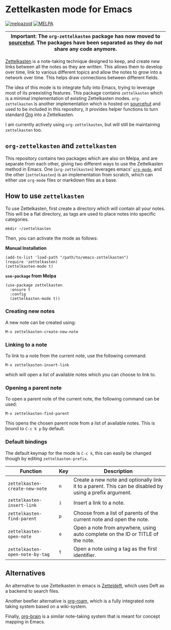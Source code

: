 # Zettelkasten mode for Emacs

[![melpazoid](https://github.com/ymherklotz/emacs-zettelkasten/actions/workflows/melpazoid.yml/badge.svg)](https://github.com/ymherklotz/emacs-zettelkasten/actions/workflows/melpazoid.yml)
[![MELPA](https://melpa.org/packages/zettelkasten-badge.svg)](https://melpa.org/#/zettelkasten)

| **Important:** The `org-zettelkasten` package has now moved to [sourcehut](https://sr.ht/~ymherklotz/org-zettelkasten).  The packages have been separated as they do not share any code anymore. |
|--------------------------------------------------------------------------------------------------------------------------------------------------------------------------------------------------|

[Zettelkasten](https://zettelkasten.de/) is a note-taking technique designed to keep, and create new
links between all the notes as they are written. This allows them to develop over time, link to
various different topics and allow the notes to grow into a network over time. This helps draw
connections between different fields.

The idea of this mode is to integrate fully into Emacs, trying to leverage most of its preexisting
features.  This package contains `zettelkasten` which is a minimal implementation of existing
Zettelkasten modes. `org-zettelkasten` is another implementation which is hosted on
[sourcehut](https://sr.ht/~ymherklotz/org-zettelkasten) and used to be included in this repository,
it provides helper functions to turn standard [Org](https://orgmode.org/) into a Zettelkasten.

I am currently actively using `org-zettelkasten`, but will still be maintaining `zettelkasten` too.

## `org-zettelkasten` and `zettelkasten`

This repository contains two packages which are also on Melpa, and are separate from each other,
giving two different ways to use the Zettelkasten method in Emacs.  One (`org-zettelkasten`)
leverages emacs' [`org-mode`](https://orgmode.org/), and the other (`zettelkasten`) is an
implementation from scratch, which can either use `org-mode` files or markdown files as a base.

## How to use `zettelkasten`

To use Zettelkasten, first create a directory which will contain all your notes. This will be a flat
directory, as tags are used to place notes into specific categories.

``` shell
mkdir ~/zettelkasten
```

Then, you can activate the mode as follows:

**Manual Installation**

```emacs-lisp
(add-to-list 'load-path "/path/to/emacs-zettelkasten")
(require 'zettelkasten)
(zettelkasten-mode t)
```

**`use-package` from Melpa**

``` emacs-lisp
(use-package zettelkasten
  :ensure t
  :config
  (zettelkasten-mode t))
```

### Creating new notes

A new note can be created using:

``` text
M-x zettelkasten-create-new-note
```

### Linking to a note

To link to a note from the current note, use the following command:

``` text
M-x zettelkasten-insert-link
```

which will open a list of available notes which you can choose to link to.

### Opening a parent note

To open a parent note of the current note, the following command can be used:

``` text
M-x zettelkasten-find-parent
```

This opens the chosen parent note from a list of available notes. This is bound to `C-c k p` by
default.

### Default bindings

The default keymap for the mode is `C-c k`, this can easily be changed though by editing
`zettelkasten-prefix`.

| Function                        | Key | Description                                                                                            |
|---------------------------------|-----|--------------------------------------------------------------------------------------------------------|
| `zettelkasten-create-new-note`  | `n` | Create a new note and optionally link it to a parent. This can be disabled by using a prefix argument. |
| `zettelkasten-insert-link`      | `i` | Insert a link to a note.                                                                               |
| `zettelkasten-find-parent`      | `p` | Choose from a list of parents of the current note and open the note.                                   |
| `zettelkasten-open-note`        | `o` | Open a note from anywhere, using auto complete on the ID or TITLE of the note.                         |
| `zettelkasten-open-note-by-tag` | `t` | Open a note using a tag as the first identifier.                                                       |

## Alternatives

An alternative to use Zettelkasten in emacs is [Zetteldeft](https://github.com/EFLS/zetteldeft),
which uses Deft as a backend to search files.

Another beefier alternative is [org-roam](https://github.com/jethrokuan/org-roam/), which is a fully
integrated note taking system based on a wiki-system.

Finally, [org-brain](https://github.com/Kungsgeten/org-brain) is a similar note-taking system that
is meant for concept mapping in Emacs.
